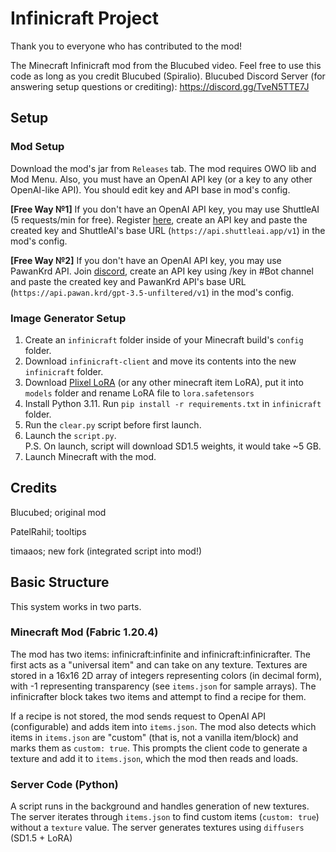 # Infinicraft Project

Thank you to everyone who has contributed to the mod!

The Minecraft Infinicraft mod from the Blucubed video. Feel free to use this code as long as you credit Blucubed (Spiralio).
Blucubed Discord Server (for answering setup questions or crediting): https://discord.gg/TveN5TTE7J  

## Setup

### Mod Setup
Download the mod's jar from `Releases` tab. The mod requires OWO lib and Mod Menu. Also, you must have an OpenAI API key (or a key to any other OpenAI-like API). You should edit key and API base in mod's config.  
  
**[Free Way №1]** If you don't have an OpenAI API key, you may use ShuttleAI (5 requests/min for free). Register [here](https://shuttleai.app/), create an API key and paste the created key and ShuttleAI's base URL (`https://api.shuttleai.app/v1`) in the mod's config.  
  
**[Free Way №2]** If you don't have an OpenAI API key, you may use PawanKrd API. Join [discord](https://discord.gg/pawan), create an API key using /key in #Bot channel and paste the created key and PawanKrd API's base URL (`https://api.pawan.krd/gpt-3.5-unfiltered/v1`) in the mod's config.  
### Image Generator Setup
1. Create an `infinicraft` folder inside of your Minecraft build's `config` folder. 
2. Download `infinicraft-client` and move its contents into the new `infinicraft` folder. 
3. Download [Plixel LoRA](https://civitai.com/models/102368/plixel-minecraft) (or any other minecraft item LoRA), put it into `models` folder and rename LoRA file to `lora.safetensors` 
4. Install Python 3.11. Run `pip install -r requirements.txt` in `infinicraft` folder.  
5. Run the `clear.py` script before first launch.
6. Launch the `script.py`.  
P.S. On launch, script will download SD1.5 weights, it would take ~5 GB.
7. Launch Minecraft with the mod.

## Credits

Blucubed; original mod

PatelRahil; tooltips

timaaos; new fork (integrated script into mod!)
    
## Basic Structure
This system works in two parts.

### Minecraft Mod (Fabric 1.20.4)
The mod has two items: infinicraft:infinite and infinicraft:infinicrafter. The first acts as a "universal item" and can take on any texture. Textures are stored in a 16x16 2D array of integers representing colors (in decimal form), with -1 representing transparency (see `items.json` for sample arrays). The infinicrafter block takes two items and attempt to find a recipe for them.

If a recipe is not stored, the mod sends request to OpenAI API (configurable) and adds item into `items.json`. The mod also detects which items in `items.json` are "custom" (that is, not a vanilla item/block) and marks them as `custom: true`. This prompts the client code to generate a texture and add it to `items.json`, which the mod then reads and loads.

### Server Code (Python)
A script runs in the background and handles generation of new textures.  
The server iterates through `items.json` to find custom items (`custom: true`) without a `texture` value. The server generates textures using `diffusers` (SD1.5 + LoRA)
